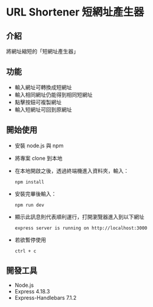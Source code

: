 # URL Shortener 短網址產生器

## 介紹

將網址縮短的「短網址產生器」

## 功能

- 輸入網址可轉換成短網址
- 輸入相同網址仍能得到相同短網址
- 點擊按鈕可複製網址
- 輸入短網址可回到原網址

## 開始使用

* 安裝 node.js 與 npm
* 將專案 clone 到本地
* 在本地開啟之後，透過終端機進入資料夾，輸入：

  ```
  npm install
  ```

* 安裝完畢後輸入：

  ```
  npm run dev
  ```

* 顯示此訊息則代表順利運行，打開瀏覽器進入到以下網址

  ```
  express server is running on http://localhost:3000
  ```

* 若欲暫停使用

  ```
  ctrl + c
  ```

## 開發工具

- Node.js
- Express 4.18.3
- Express-Handlebars 7.1.2